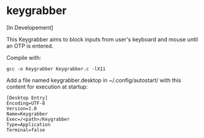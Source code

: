 # keygrabber

[In Developement]

This Keygrabber aims to block inputs from user's keyboard and mouse until an OTP is entered.

Compile with:
```console
gcc -o Keygrabber Keygrabber.c -lX11
```

Add a file named keygrabber.desktop in ~/.config/autostart/ with this content for execution at startup:
```
[Desktop Entry]
Encoding=UTF-8
Version=1.0
Name=Keygrabber
Exec=/<path>/Keygrabber
Type=Application
Terminal=false
```
